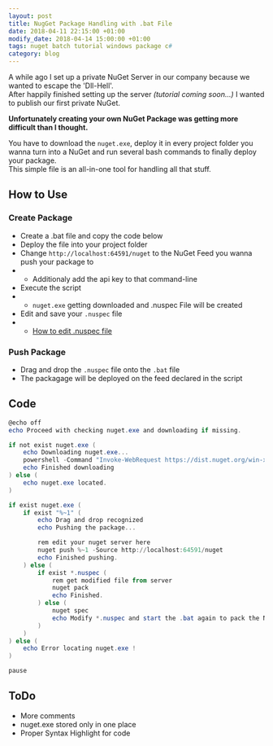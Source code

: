 ```yaml
---
layout: post
title: NugGet Package Handling with .bat File
date: 2018-04-11 22:15:00 +01:00
modify_date: 2018-04-14 15:00:00 +01:00
tags: nuget batch tutorial windows package c#
category: blog
---
```


A while ago I set up a private NuGet Server in our company because we wanted to escape the 'Dll-Hell'.  
After happily finished setting up the server _(tutorial coming soon...)_ I wanted to publish our first private NuGet.

__Unfortunately creating your own NuGet Package was getting more difficult than I thought.__<!--more-->

You have to download the `nuget.exe`, deploy it in every project folder you wanna turn into a NuGet and run several bash commands to finally deploy your package.  
This simple file is an all-in-one tool for handling all that stuff.

## How to Use
### Create Package
- Create a .bat file and copy the code below
- Deploy the file into your project folder
- Change `http://localhost:64591/nuget` to the NuGet Feed you wanna push your package to
- - Additionaly add the api key to that command-line
- Execute the script 
- - `nuget.exe` getting downloaded and .nuspec File will be created
- Edit and save your `.nuspec` file
- - [How to edit .nuspec file](https://docs.microsoft.com/de-de/nuget/create-packages/creating-a-package#the-role-and-structure-of-the-nuspec-file)

### Push Package
- Drag and drop the `.nuspec` file onto the `.bat` file
- The packagage will be deployed on the feed declared in the script

## Code
```powershell
@echo off
echo Proceed with checking nuget.exe and downloading if missing.

if not exist nuget.exe (
    echo Downloading nuget.exe...
    powershell -Command "Invoke-WebRequest https://dist.nuget.org/win-x86-commandline/latest/nuget.exe -OutFile nuget.exe"
    echo Finished downloading
) else (
    echo nuget.exe located.
)

if exist nuget.exe (
    if exist "%~1" (
        echo Drag and drop recognized
        echo Pushing the package...

        rem edit your nuget server here
        nuget push %~1 -Source http://localhost:64591/nuget
        echo Finished pushing.
    ) else (
        if exist *.nuspec (
            rem get modified file from server
            nuget pack
            echo Finished.
        ) else (
            nuget spec
            echo Modify *.nuspec and start the .bat again to pack the NuGet.
        )
    )
) else (
    echo Error locating nuget.exe !
)

pause
```

## ToDo
- More comments
- nuget.exe stored only in one place
- Proper Syntax Highlight for code
